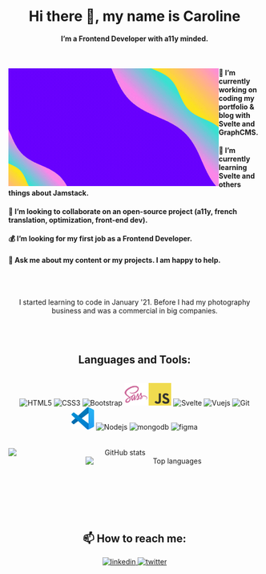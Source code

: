 <div align="center">
<h1>Hi there 👋, my name is Caroline</h1>
<p><b>I’m a Frontend Developer with a11y minded.</b></p>
</br>

<div align="center">
  <img align="left" width="420" src="/banner720.gif" />
<div align="right" >
  <h4 align="left">🔭 I’m currently working on coding my portfolio & blog with Svelte and GraphCMS. </h4>
  <h4 align="left">🌱 I’m currently learning Svelte and others things about Jamstack. </h4>
  <h4 align="left">👯 I’m looking to collaborate on an open-source project (a11y, french translation, optimization, front-end dev).</h4>
  <h4 align="left">💰 I’m looking for my first job as a Frontend Developer.</h4>
  <h4 align="left">💬 Ask me about my content or my projects. I am happy to help.</h4>
</div>
<br/>
<br/>
  
<p>I started learning to code in January '21. Before I had my photography business and was a commercial in big companies.</p>
<br/>
<br/>

  
## Languages and Tools:
<br/>
  <img alt="HTML5" title="HTML" width="45px" src="https://img.icons8.com/color/48/000000/html-5.png"/>
  <img alt="CSS3" title="CSS" width="45px" src="https://img.icons8.com/color/48/000000/css3.png"/>
  <img alt="Bootstrap" title="Bootstrap" width="45px" src="https://img.icons8.com/color/48/000000/bootstrap.png"/>
  <img alt="Sass" title="Saas" width="45px" src="https://raw.githubusercontent.com/github/explore/80688e429a7d4ef2fca1e82350fe8e3517d3494d/topics/sass/sass.png" />
  <img alt="JavaScript" title="JavaScript" width="45px" src="https://raw.githubusercontent.com/github/explore/80688e429a7d4ef2fca1e82350fe8e3517d3494d/topics/javascript/javascript.png" />
  <img alt="Svelte" title="Svelte" width="45px" src="https://img.icons8.com/doodle/50/000000/svetle.png" />
  <img alt="Vuejs" title="Vuejs" width="45px" src="https://img.icons8.com/windows/32/000000/vuejs.png" />
  <img alt="Git" title="Git" width="45px" src="https://img.icons8.com/color/48/000000/git.png" />
  <img alt="Visual Studio Code" title="VS Code" width="45px" src="https://raw.githubusercontent.com/github/explore/80688e429a7d4ef2fca1e82350fe8e3517d3494d/topics/visual-studio-code/visual-studio-code.png" />
  <img alt="Nodejs" title="Nodejs" width="45px" src="https://img.icons8.com/color/54087/nodejs.png" />
  <img alt="mongodb" title="MongoDB" width="45px" src="https://img.icons8.com/color/48/000000/mongodb.png"/>
  <img alt="figma" title="Figma" width="45px" src="https://img.icons8.com/color/48/000000/figma--v1.png"/>
<br/>
<br/>
<br/>

<div>  
  <img align="left" width="450" src="https://github-readme-stats.vercel.app/api?username=carolinesenes&show_icons=true&theme=onedark&hide=stars' alt='Top Langs" alt="GitHub stats" />
  <img align="right" width="350" src="https://github-readme-stats.vercel.app/api/top-langs/?username=carolinesenes&layout=compact&theme=react" alt="Top languages" />
  </div>
<br /> <br /> <br /> <br /> <br /> <br /> <br /> <br />


## 📫 How to reach me: 
<div>
  <a href="https://www.linkedin.com/in/carolinesenes">
    <img alt="linkedin" title="LinkedIn" width="65px" src="https://user-images.githubusercontent.com/64198045/143304055-362fe9e0-c016-4e1f-8cd3-1488ccafaa48.gif"/>
  </a>
  <a href="https://twitter.com/senes_caroline">
   <img alt="twitter" title="Twitter" width="65px" src="https://user-images.githubusercontent.com/64198045/143304072-86665c35-b343-46fe-984c-93aec4b8e323.gif" />
  </a>
</div>
</div>
